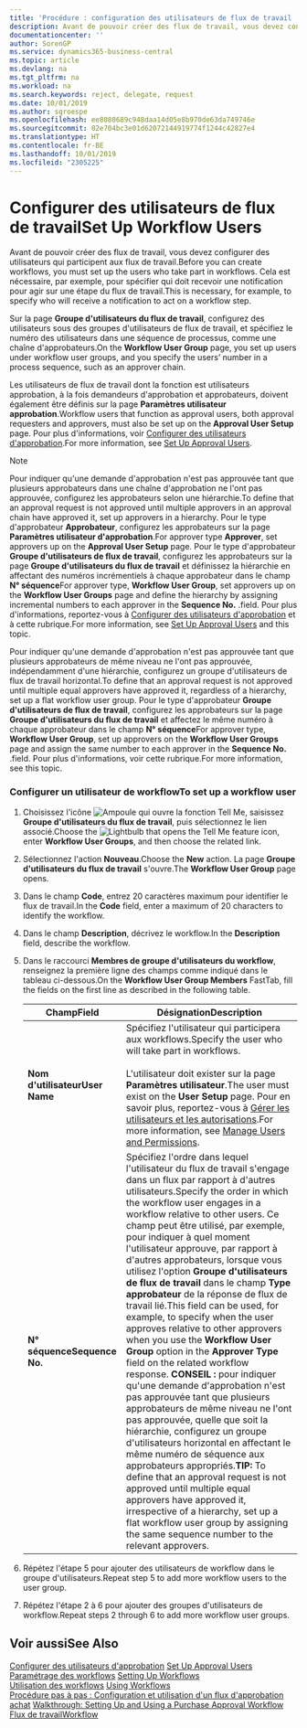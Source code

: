```yaml
---
title: 'Procédure : configuration des utilisateurs de flux de travail | Microsoft Docs'
description: Avant de pouvoir créer des flux de travail, vous devez configurer des utilisateurs qui participent aux flux de travail. Cela est nécessaire, par exemple, pour spécifier qui doit recevoir une notification pour agir sur une étape du flux de travail.
documentationcenter: ''
author: SorenGP
ms.service: dynamics365-business-central
ms.topic: article
ms.devlang: na
ms.tgt_pltfrm: na
ms.workload: na
ms.search.keywords: reject, delegate, request
ms.date: 10/01/2019
ms.author: sgroespe
ms.openlocfilehash: ee8080689c948daa14d05e8b970de63da749746e
ms.sourcegitcommit: 02e704bc3e01d62072144919774f1244c42827e4
ms.translationtype: HT
ms.contentlocale: fr-BE
ms.lasthandoff: 10/01/2019
ms.locfileid: "2305225"
---
```

# <a name="set-up-workflow-users"></a><span data-ttu-id="53c62-104">Configurer des utilisateurs de flux de travail</span><span class="sxs-lookup"><span data-stu-id="53c62-104">Set Up Workflow Users</span></span>
<span data-ttu-id="53c62-105">Avant de pouvoir créer des flux de travail, vous devez configurer des utilisateurs qui participent aux flux de travail.</span><span class="sxs-lookup"><span data-stu-id="53c62-105">Before you can create workflows, you must set up the users who take part in workflows.</span></span> <span data-ttu-id="53c62-106">Cela est nécessaire, par exemple, pour spécifier qui doit recevoir une notification pour agir sur une étape du flux de travail.</span><span class="sxs-lookup"><span data-stu-id="53c62-106">This is necessary, for example, to specify who will receive a notification to act on a workflow step.</span></span>  

<span data-ttu-id="53c62-107">Sur la page **Groupe d'utilisateurs du flux de travail**, configurez des utilisateurs sous des groupes d'utilisateurs de flux de travail, et spécifiez le numéro des utilisateurs dans une séquence de processus, comme une chaîne d'approbateurs.</span><span class="sxs-lookup"><span data-stu-id="53c62-107">On the **Workflow User Group** page, you set up users under workflow user groups, and you specify the users’ number in a process sequence, such as an approver chain.</span></span>  

<span data-ttu-id="53c62-108">Les utilisateurs de flux de travail dont la fonction est utilisateurs approbation, à la fois demandeurs d'approbation et approbateurs, doivent également être définis sur la page **Paramètres utilisateur approbation**.</span><span class="sxs-lookup"><span data-stu-id="53c62-108">Workflow users that function as approval users, both approval requesters and approvers, must also be set up on the **Approval User Setup** page.</span></span> <span data-ttu-id="53c62-109">Pour plus d'informations, voir [Configurer des utilisateurs d'approbation](across-how-to-set-up-approval-users.md).</span><span class="sxs-lookup"><span data-stu-id="53c62-109">For more information, see [Set Up Approval Users](across-how-to-set-up-approval-users.md).</span></span>  

> [!NOTE]  
>  <span data-ttu-id="53c62-110">Pour indiquer qu'une demande d'approbation n'est pas approuvée tant que plusieurs approbateurs dans une chaîne d'approbation ne l'ont pas approuvée, configurez les approbateurs selon une hiérarchie.</span><span class="sxs-lookup"><span data-stu-id="53c62-110">To define that an approval request is not approved until multiple approvers in an approval chain have approved it, set up approvers in a hierarchy.</span></span> <span data-ttu-id="53c62-111">Pour le type d'approbateur **Approbateur**, configurez les approbateurs sur la page **Paramètres utilisateur d'approbation**.</span><span class="sxs-lookup"><span data-stu-id="53c62-111">For approver type **Approver**, set approvers up on the **Approval User Setup** page.</span></span> <span data-ttu-id="53c62-112">Pour le type d'approbateur **Groupe d'utilisateurs de flux de travail**, configurez les approbateurs sur la page **Groupe d'utilisateurs du flux de travail** et définissez la hiérarchie en affectant des numéros incrémentiels à chaque approbateur dans le champ **N° séquence**</span><span class="sxs-lookup"><span data-stu-id="53c62-112">For approver type, **Workflow User Group**, set approvers up on the **Workflow User Groups** page and define the hierarchy by assigning incremental numbers to each approver in the **Sequence No.**</span></span> <span data-ttu-id="53c62-113">.</span><span class="sxs-lookup"><span data-stu-id="53c62-113">field.</span></span> <span data-ttu-id="53c62-114">Pour plus d'informations, reportez-vous à [Configurer des utilisateurs d'approbation](across-how-to-set-up-approval-users.md) et à cette rubrique.</span><span class="sxs-lookup"><span data-stu-id="53c62-114">For more information, see [Set Up Approval Users](across-how-to-set-up-approval-users.md) and this topic.</span></span>  
>   
>  <span data-ttu-id="53c62-115">Pour indiquer qu'une demande d'approbation n'est pas approuvée tant que plusieurs approbateurs de même niveau ne l'ont pas approuvée, indépendamment d'une hiérarchie, configurez un groupe d'utilisateurs de flux de travail horizontal.</span><span class="sxs-lookup"><span data-stu-id="53c62-115">To define that an approval request is not approved until multiple equal approvers have approved it, regardless of a hierarchy, set up a flat workflow user group.</span></span> <span data-ttu-id="53c62-116">Pour le type d'approbateur **Groupe d'utilisateurs de flux de travail**, configurez les approbateurs sur la page **Groupe d'utilisateurs du flux de travail** et affectez le même numéro à chaque approbateur dans le champ **N° séquence**</span><span class="sxs-lookup"><span data-stu-id="53c62-116">For approver type, **Workflow User Group**, set up approvers on the **Workflow User Groups** page and assign the same number to each approver in the **Sequence No.**</span></span> <span data-ttu-id="53c62-117">.</span><span class="sxs-lookup"><span data-stu-id="53c62-117">field.</span></span> <span data-ttu-id="53c62-118">Pour plus d'informations, voir cette rubrique.</span><span class="sxs-lookup"><span data-stu-id="53c62-118">For more information, see this topic.</span></span>  

### <a name="to-set-up-a-workflow-user"></a><span data-ttu-id="53c62-119">Configurer un utilisateur de workflow</span><span class="sxs-lookup"><span data-stu-id="53c62-119">To set up a workflow user</span></span>  

1. <span data-ttu-id="53c62-120">Choisissez l'icône ![Ampoule qui ouvre la fonction Tell Me](media/ui-search/search_small.png "Dites-moi ce que vous voulez faire"), saisissez **Groupe d'utilisateurs du flux de travail**, puis sélectionnez le lien associé.</span><span class="sxs-lookup"><span data-stu-id="53c62-120">Choose the ![Lightbulb that opens the Tell Me feature](media/ui-search/search_small.png "Tell me what you want to do") icon, enter **Workflow User Groups**, and then choose the related link.</span></span>  
2. <span data-ttu-id="53c62-121">Sélectionnez l'action **Nouveau**.</span><span class="sxs-lookup"><span data-stu-id="53c62-121">Choose the **New** action.</span></span> <span data-ttu-id="53c62-122">La page **Groupe d'utilisateurs du flux de travail** s'ouvre.</span><span class="sxs-lookup"><span data-stu-id="53c62-122">The **Workflow User Group** page opens.</span></span>  
3. <span data-ttu-id="53c62-123">Dans le champ **Code**, entrez 20 caractères maximum pour identifier le flux de travail.</span><span class="sxs-lookup"><span data-stu-id="53c62-123">In the **Code** field, enter a maximum of 20 characters to identify the workflow.</span></span>  
4. <span data-ttu-id="53c62-124">Dans le champ **Description**, décrivez le workflow.</span><span class="sxs-lookup"><span data-stu-id="53c62-124">In the **Description** field, describe the workflow.</span></span>  
5. <span data-ttu-id="53c62-125">Dans le raccourci **Membres de groupe d'utilisateurs du workflow**, renseignez la première ligne des champs comme indiqué dans le tableau ci-dessous.</span><span class="sxs-lookup"><span data-stu-id="53c62-125">On the **Workflow User Group Members** FastTab, fill the fields on the first line as described in the following table.</span></span>  

    |<span data-ttu-id="53c62-126">Champ</span><span class="sxs-lookup"><span data-stu-id="53c62-126">Field</span></span>|<span data-ttu-id="53c62-127">Désignation</span><span class="sxs-lookup"><span data-stu-id="53c62-127">Description</span></span>|  
    |---------------------------------|---------------------------------------|  
    |<span data-ttu-id="53c62-128">**Nom d'utilisateur**</span><span class="sxs-lookup"><span data-stu-id="53c62-128">**User Name**</span></span>|<span data-ttu-id="53c62-129">Spécifiez l'utilisateur qui participera aux workflows.</span><span class="sxs-lookup"><span data-stu-id="53c62-129">Specify the user who will take part in workflows.</span></span><br /><br /> <span data-ttu-id="53c62-130">L'utilisateur doit exister sur la page **Paramètres utilisateur**.</span><span class="sxs-lookup"><span data-stu-id="53c62-130">The user must exist on the **User Setup** page.</span></span> <span data-ttu-id="53c62-131">Pour en savoir plus, reportez-vous à [Gérer les utilisateurs et les autorisations](ui-how-users-permissions.md).</span><span class="sxs-lookup"><span data-stu-id="53c62-131">For more information, see [Manage Users and Permissions](ui-how-users-permissions.md).</span></span>|  
    |<span data-ttu-id="53c62-132">**N° séquence**</span><span class="sxs-lookup"><span data-stu-id="53c62-132">**Sequence No.**</span></span>|<span data-ttu-id="53c62-133">Spécifiez l'ordre dans lequel l'utilisateur du flux de travail s'engage dans un flux par rapport à d'autres utilisateurs.</span><span class="sxs-lookup"><span data-stu-id="53c62-133">Specify the order in which the workflow user engages in a workflow relative to other users.</span></span> <span data-ttu-id="53c62-134">Ce champ peut être utilisé, par exemple, pour indiquer à quel moment l'utilisateur approuve, par rapport à d'autres approbateurs, lorsque vous utilisez l'option **Groupe d'utilisateurs de flux de travail** dans le champ **Type approbateur** de la réponse de flux de travail lié.</span><span class="sxs-lookup"><span data-stu-id="53c62-134">This field can be used, for example, to specify when the user approves relative to other approvers when you use the **Workflow User Group** option in the **Approver Type** field on the related workflow response.</span></span> <span data-ttu-id="53c62-135">**CONSEIL :**  pour indiquer qu'une demande d'approbation n'est pas approuvée tant que plusieurs approbateurs de même niveau ne l'ont pas approuvée, quelle que soit la hiérarchie, configurez un groupe d'utilisateurs horizontal en affectant le même numéro de séquence aux approbateurs appropriés.</span><span class="sxs-lookup"><span data-stu-id="53c62-135">**TIP:**  To define that an approval request is not approved until multiple equal approvers have approved it, irrespective of a hierarchy, set up a flat workflow user group by assigning the same sequence number to the relevant approvers.</span></span>|  
6. <span data-ttu-id="53c62-136">Répétez l'étape 5 pour ajouter des utilisateurs de workflow dans le groupe d'utilisateurs.</span><span class="sxs-lookup"><span data-stu-id="53c62-136">Repeat step 5 to add more workflow users to the user group.</span></span>  
7. <span data-ttu-id="53c62-137">Répétez l'étape 2 à 6 pour ajouter des groupes d'utilisateurs de workflow.</span><span class="sxs-lookup"><span data-stu-id="53c62-137">Repeat steps 2 through 6 to add more workflow user groups.</span></span>  

## <a name="see-also"></a><span data-ttu-id="53c62-138">Voir aussi</span><span class="sxs-lookup"><span data-stu-id="53c62-138">See Also</span></span>  
<span data-ttu-id="53c62-139">[Configurer des utilisateurs d'approbation](across-how-to-set-up-approval-users.md) </span><span class="sxs-lookup"><span data-stu-id="53c62-139">[Set Up Approval Users](across-how-to-set-up-approval-users.md) </span></span>  
<span data-ttu-id="53c62-140">[Paramétrage des workflows](across-set-up-workflows.md) </span><span class="sxs-lookup"><span data-stu-id="53c62-140">[Setting Up Workflows](across-set-up-workflows.md) </span></span>  
<span data-ttu-id="53c62-141">[Utilisation des workflows](across-use-workflows.md) </span><span class="sxs-lookup"><span data-stu-id="53c62-141">[Using Workflows](across-use-workflows.md) </span></span>  
<span data-ttu-id="53c62-142">[Procédure pas à pas : Configuration et utilisation d'un flux d'approbation achat](walkthrough-setting-up-and-using-a-purchase-approval-workflow.md) </span><span class="sxs-lookup"><span data-stu-id="53c62-142">[Walkthrough: Setting Up and Using a Purchase Approval Workflow](walkthrough-setting-up-and-using-a-purchase-approval-workflow.md) </span></span>  
[<span data-ttu-id="53c62-143">Flux de travail</span><span class="sxs-lookup"><span data-stu-id="53c62-143">Workflow</span></span>](across-workflow.md)   
